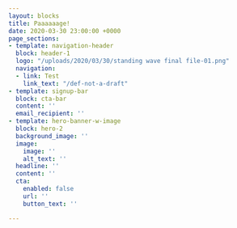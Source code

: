```yaml
---
layout: blocks
title: Paaaaaage!
date: 2020-03-30 23:00:00 +0000
page_sections:
- template: navigation-header
  block: header-1
  logo: "/uploads/2020/03/30/standing wave final file-01.png"
  navigation:
  - link: Test
    link_text: "/def-not-a-draft"
- template: signup-bar
  block: cta-bar
  content: ''
  email_recipient: ''
- template: hero-banner-w-image
  block: hero-2
  background_image: ''
  image:
    image: ''
    alt_text: ''
  headline: ''
  content: ''
  cta:
    enabled: false
    url: ''
    button_text: ''

---
```

